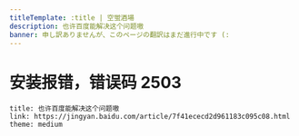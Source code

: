 ```yaml
---
titleTemplate: :title | 空蛍酒場
description: 也许百度能解决这个问题嗷
banner: 申し訳ありませんが、このページの翻訳はまだ進行中です (:
---
```


[文：安装报错，错误码2503]: # 'https://support.qq.com/products/321980/faqs/97117'

# 安装报错，错误码 2503

```card
title: 也许百度能解决这个问题嗷
link: https://jingyan.baidu.com/article/7f41ececd2d961183c095c08.html
theme: medium
```

